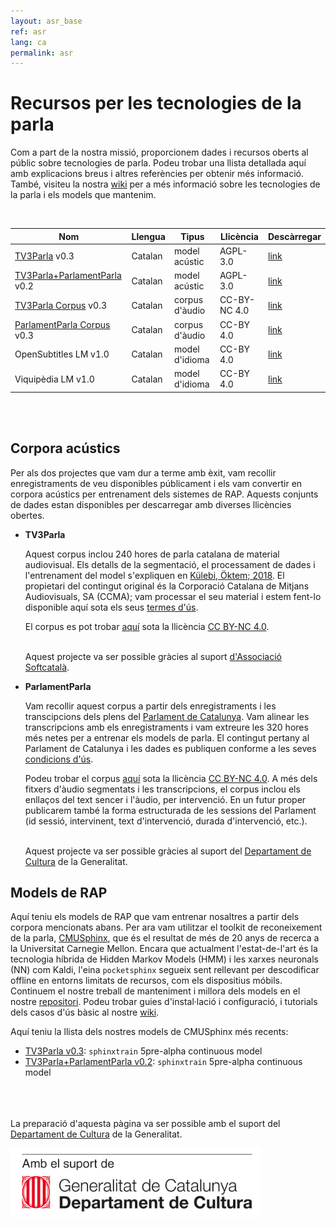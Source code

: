 ```yaml
---
layout: asr_base
ref: asr
lang: ca
permalink: asr
---
```

<style>
table {
    width:100%;
}
</style>

# Recursos per les tecnologies de la parla

Com a part de la nostra missió, proporcionem dades i recursos oberts al públic sobre tecnologies de parla. Podeu trobar una llista detallada aquí amb explicacions breus i altres referències per obtenir més informació. També, visiteu la nostra [wiki][wiki] per a més informació sobre les tecnologies de la parla i els models que mantenim.
  
<br /> 

| Nom                              | Llengua | Tipus           | Llicència    | Descàrregar |
|---------------------------------  | -------- | -----------    | --------   | -------- |
| [TV3Parla][2]                v0.3 | Catalan  | model acústic  |  AGPL-3.0  | [link]() |
| [TV3Parla+ParlamentParla][2] v0.2 | Catalan  | model acústic  |  AGPL-3.0  | [link]() |
| [TV3Parla Corpus][1]         v0.3 | Catalan  | corpus d'àudio | CC-BY-NC 4.0 | [link]() |
| [ParlamentParla Corpus][1]   v0.3 | Catalan  | corpus d'àudio |  CC-BY 4.0 | [link]() |
| OpenSubtitles LM             v1.0 | Catalan  | model d'idioma |  CC-BY 4.0 | [link]() |
| Viquipèdia LM                v1.0 | Catalan  | model d'idioma |  CC-BY 4.0 | [link]() | 
 
<br />
<br />

## Corpora acústics

Per als dos projectes que vam dur a terme amb èxit, vam recollir enregistraments de veu disponibles públicament i els vam convertir en corpora acústics per entrenament dels sistemes de RAP. Aquests conjunts de dades estan disponibles per descarregar amb diverses llicències obertes.

* **TV3Parla**

  Aquest corpus inclou 240 hores de parla catalana de material audiovisual. Els detalls de la segmentació, el processament de dades i l'entrenament del model s'expliquen en [Külebi, Öktem; 2018](https://www.isca-speech.org/archive/IberSPEECH_2018/abstracts/IberS18_P1-2_Kulebi.html). El propietari del contingut original és la Corporació Catalana de Mitjans Audiovisuals, SA (CCMA); vam processar el seu material i estem fent-lo disponible aquí sota els seus [termes d'ús](http://www.ccma.cat/avis-legal/condicions-utilitzacio-del-portal/).

  El corpus es pot trobar [aquí]() sota la llicència [CC BY-NC 4.0][ccbync].  
  <br/>

  Aquest projecte va ser possible gràcies al suport [d'Associació Softcatalà](https://www.softcatala.org/).


* **ParlamentParla**

  Vam recollir aquest corpus a partir dels enregistraments i les transcipcions dels plens del [Parlament de Catalunya](https://www.parlament.cat/). Vam alinear les transcripcions amb els enregistraments i vam extreure les 320 hores més netes per a entrenar els models de parla. El contingut pertany al Parlament de Catalunya i les dades es publiquen conforme a les seves [condicions d'ús](https://www.parlament.cat/pcat/serveis-parlament/avis-legal/).

  Podeu trobar el corpus [aquí]() sota la llicència [CC BY-NC 4.0][ccbync]. A més dels fitxers d'àudio segmentats i les transcripcions, el corpus inclou els enllaços del text sencer i l'àudio, per intervenció. En un futur proper publicarem també la forma estructurada de les sessions del Parlament (id sessió, intervinent, text d'intervenció, durada d'intervenció, etc.).  
  <br/>

  Aquest projecte va ser possible gràcies al suport del [Departament de Cultura](http://cultura.gencat.cat/) de la Generalitat.

## Models de RAP

Aquí teniu els models de RAP que vam entrenar nosaltres a partir dels corpora mencionats abans. Per ara vam utilitzar el toolkit de reconeixement de la parla, [CMUSphinx](https://cmusphinx.github.io/), que és el resultat de més de 20 anys de recerca a la Universitat Carnegie Mellon. Encara que actualment l'estat-de-l'art és la tecnologia híbrida de Hidden Markov Models (HMM) i les xarxes neuronals (NN) com Kaldi, l'eina `pocketsphinx` segueix sent rellevant per descodificar offline en entorns limitats de recursos, com els dispositius móbils. Continuem el nostre treball de manteniment i millora dels models en el nostre [repositori](https://github.com/collectivat/cmusphinx-models). Podeu trobar guies d'instal·lació i configuració, i tutorials dels casos d'ús bàsic al nostre [wiki][wiki].

Aquí teniu la llista dels nostres models de CMUSphinx més recents:

* [TV3Parla v0.3](): `sphinxtrain` 5pre-alpha continuous model
* [TV3Parla+ParlamentParla v0.2](): `sphinxtrain` 5pre-alpha continuous model
  <br/>  
  <br/> 
  <br/>

La preparació d'aquesta pàgina va ser possible amb el suport del [Departament de Cultura](http://cultura.gencat.cat/) de la Generalitat.

<img src="/img/logo_generalitat.png" width="400"/>

[wiki]: https://github.com/collectivat/cmusphinx-models/wiki
[ccby]: https://creativecommons.org/licenses/by/4.0/
[ccbync]: https://creativecommons.org/licenses/by-nc/4.0/
[2]: #asr-models
[1]: #acoustic-corpora
